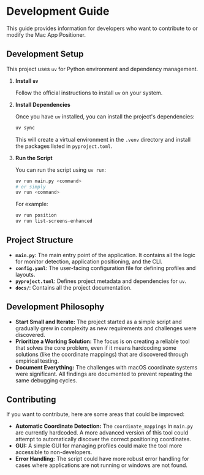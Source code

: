 # Development Guide

This guide provides information for developers who want to contribute to or modify the Mac App Positioner.

## Development Setup

This project uses `uv` for Python environment and dependency management.

1.  **Install `uv`**

    Follow the official instructions to install `uv` on your system.

2.  **Install Dependencies**

    Once you have `uv` installed, you can install the project's dependencies:

    ```bash
    uv sync
    ```

    This will create a virtual environment in the `.venv` directory and install the packages listed in `pyproject.toml`.

3.  **Run the Script**

    You can run the script using `uv run`:

    ```bash
    uv run main.py <command>
    # or simply
    uv run <command>
    ```

    For example:
    ```bash
    uv run position
    uv run list-screens-enhanced
    ```

## Project Structure

-   **`main.py`**: The main entry point of the application. It contains all the logic for monitor detection, application positioning, and the CLI.
-   **`config.yaml`**: The user-facing configuration file for defining profiles and layouts.
-   **`pyproject.toml`**: Defines project metadata and dependencies for `uv`.
-   **`docs/`**: Contains all the project documentation.

## Development Philosophy

-   **Start Small and Iterate:** The project started as a simple script and gradually grew in complexity as new requirements and challenges were discovered.
-   **Prioritize a Working Solution:** The focus is on creating a reliable tool that solves the core problem, even if it means hardcoding some solutions (like the coordinate mappings) that are discovered through empirical testing.
-   **Document Everything:** The challenges with macOS coordinate systems were significant. All findings are documented to prevent repeating the same debugging cycles.

## Contributing

If you want to contribute, here are some areas that could be improved:

-   **Automatic Coordinate Detection:** The `coordinate_mappings` in `main.py` are currently hardcoded. A more advanced version of this tool could attempt to automatically discover the correct positioning coordinates.
-   **GUI:** A simple GUI for managing profiles could make the tool more accessible to non-developers.
-   **Error Handling:** The script could have more robust error handling for cases where applications are not running or windows are not found.
